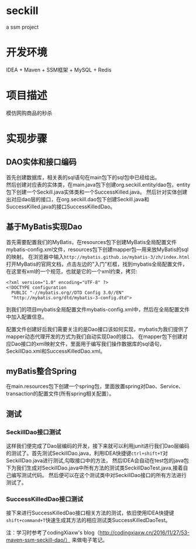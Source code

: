 # seckill
a ssm project

# 开发环境
IDEA + Maven + SSM框架 + MySQL + Redis

# 项目描述
模仿网购商品的秒杀

# 实现步骤
## DAO实体和接口编码
首先创建数据库，相关表的sql语句在main包下的sql包中已经给出。  
然后创建对应表的实体类，在main.java包下创建org.seckill.entity/dao包，entity包下创建一个Seckill.java实体类和一个SuccessKilled.java。
然后针对实体创建出对应dao层的接口，在org.seckill.dao包下创建Seckill.java和SuccessKilled.java的接口SuccessKilledDao。

## 基于MyBatis实现Dao
首先需要配置我们的MyBatis，在resources包下创建MyBatis全局配置文件mybatis-config.xml文件，resources包下创建mapper包—用来放MyBatis的sql的映射。
在浏览器中输入`http://mybatis.github.io/mybatis-3/zh/index.html`打开MyBatis的官网文档，点击左边的"入门"栏框，找到mybatis全局配置文件，
在这里有xml的一个规范，也就是它的一个xml约束，拷贝:

```
<?xml version="1.0" encoding="UTF-8" ?> 
<!DOCTYPE configuration
  PUBLIC "-//mybatis.org//DTD Config 3.0//EN"
  "http://mybatis.org/dtd/mybatis-3-config.dtd">
```
到我们的项目mybatis全局配置文件mybatis-config.xml中，然后在全局配置文件中加入配置信息。

配置文件创建好后我们需要关注的是Dao接口该如何实现，mybatis为我们提供了mapper动态代理开发的方式为我们自动实现Dao的接口。
在mapper包下创建对应Dao接口的xml映射文件，里面用于编写我们操作数据库的sql语句，SeckillDao.xml和SuccessKilledDao.xml。

## myBatis整合Spring
在main.resources包下创建一个spring包，里面放置spring对Dao、Service、transaction的配置文件(所有spring相关配置）。

## 测试
### SeckillDao接口测试
这样我们便完成了Dao层编码的开发，接下来就可以利用junit进行我们Dao层编码的测试了。首先测试SeckillDao.java，利用IDEA快捷键`ctrl+shift+T`对SeckillDao.java进行测试,勾取接口中的方法，
然后IDEA会自动在test包的java包下为我们生成对SeckillDao.java中所有方法的测试类SeckillDaoTest.java,接着自己编写测试代码。
然后便可以在这个测试类中对SeckillDao接口的所有方法进行测试了。

### SuccessKilledDao接口测试
接下来进行SuccessKilledDao接口相关方法的测试，依旧使用IDEA快捷键`shift+command+T`快速生成其方法的相应测试类SuccessKilledDaoTest。

注：学习时参考了codingXiaxw's blog（http://codingxiaxw.cn/2016/11/27/53-maven-ssm-seckill-dao/） 来做电子笔记。

